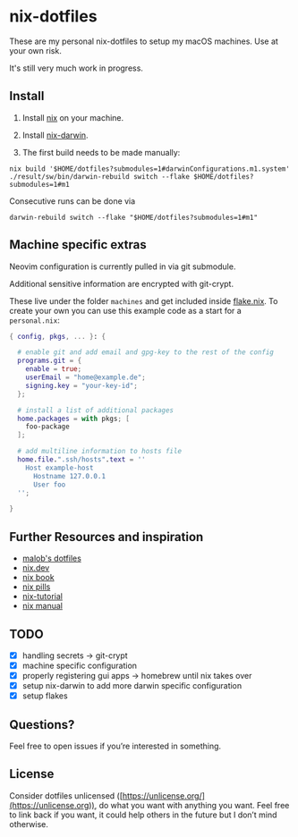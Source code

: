 # nix-dotfiles

These are my personal nix-dotfiles to setup my macOS machines.
Use at your own risk.

It's still very much work in progress.

## Install

1. Install [nix](https://nixos.org/guides/install-nix.html) on your machine.

2. Install [nix-darwin](https://github.com/LnL7/nix-darwin).

3. The first build needs to be made manually:
```shell
nix build '$HOME/dotfiles?submodules=1#darwinConfigurations.m1.system'
./result/sw/bin/darwin-rebuild switch --flake $HOME/dotfiles?submodules=1#m1
```

Consecutive runs can be done via
```shell
darwin-rebuild switch --flake "$HOME/dotfiles?submodules=1#m1"
```

## Machine specific extras

Neovim configuration is currently pulled in via git submodule.

Additional sensitive information are encrypted with git-crypt.

These live under the folder `machines` and get included inside [flake.nix](./flake.nix).
To create your own you can use this example code as a start for a `personal.nix`:

```nix
{ config, pkgs, ... }: {

  # enable git and add email and gpg-key to the rest of the config
  programs.git = {
    enable = true;
    userEmail = "home@example.de";
    signing.key = "your-key-id";
  };

  # install a list of additional packages
  home.packages = with pkgs; [
    foo-package
  ];

  # add multiline information to hosts file
  home.file.".ssh/hosts".text = ''
    Host example-host
      Hostname 127.0.0.1
      User foo
  '';

}
```

## Further Resources and inspiration

- [malob's dotfiles](https://github.com/malob/nixpkgs)
- [nix.dev](https://nix.dev)
- [nix book](https://book.divnix.com/ch00-00-the-nix-package-manager.html)
- [nix pills](https://nixos.org/guides/nix-pills/index.html)
- [nix-tutorial](https://nix-tutorial.gitlabpages.inria.fr/nix-tutorial/index.html)
- [nix manual](https://nixos.org/manual/nix/stable/introduction.html)

## TODO

- [X] handling secrets &rarr; git-crypt
- [X] machine specific configuration
- [X] properly registering gui apps &rarr; homebrew until nix takes over
- [X] setup nix-darwin to add more darwin specific configuration
- [X] setup flakes

## Questions?
Feel free to open issues if you’re interested in something.

## License
Consider dotfiles unlicensed ([https://unlicense.org/](https://unlicense.org)), do what you want with anything you want. Feel free to link back if you want, it could help others in the future but I don’t mind otherwise.
